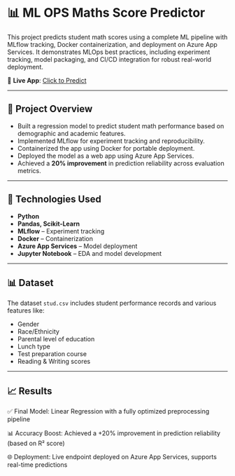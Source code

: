 # 📊 ML OPS Maths Score Predictor

This project predicts student math scores using a complete ML pipeline with MLflow tracking, Docker containerization, and deployment on Azure App Services. It demonstrates MLOps best practices, including experiment tracking, model packaging, and CI/CD integration for robust real-world deployment.

🔗 **Live App**: [Click to Predict](https://studentscoretest-gtchgvbwfvdsawht.canadacentral-01.azurewebsites.net/predictdata_blank)

---

## 🚀 Project Overview

- Built a regression model to predict student math performance based on demographic and academic features.
- Implemented MLflow for experiment tracking and reproducibility.
- Containerized the app using Docker for portable deployment.
- Deployed the model as a web app using Azure App Services.
- Achieved a **20% improvement** in prediction reliability across evaluation metrics.

---

## 🧠 Technologies Used

- **Python**
- **Pandas, Scikit-Learn**
- **MLflow** – Experiment tracking
- **Docker** – Containerization
- **Azure App Services** – Model deployment
- **Jupyter Notebook** – EDA and model development

---

## 📊 Dataset

The dataset `stud.csv` includes student performance records and various features like:

- Gender
- Race/Ethnicity
- Parental level of education
- Lunch type
- Test preparation course
- Reading & Writing scores

---

## 📈 Results

✅ Final Model: Linear Regression with a fully optimized preprocessing pipeline

📊 Accuracy Boost: Achieved a +20% improvement in prediction reliability (based on R² score)

🌐 Deployment: Live endpoint deployed on Azure App Services, supports real-time predictions


